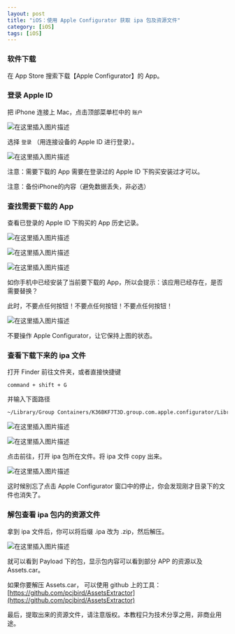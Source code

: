 ```yaml
---
layout: post
title: "iOS：使用 Apple Configurator 获取 ipa 包及资源文件"
category: [iOS]
tags: [iOS]
---
```


### 软件下载

在 App Store 搜索下载【Apple Configurator】的 App。

### 登录 Apple ID

把 iPhone 连接上 Mac，点击顶部菜单栏中的 `账户`

![在这里插入图片描述](https://img-blog.csdnimg.cn/20200421220145489.png)

选择 `登录` （用连接设备的 Apple ID 进行登录）。

![在这里插入图片描述](https://img-blog.csdnimg.cn/20200421220202860.png?x-oss-process=image/watermark,type_ZmFuZ3poZW5naGVpdGk,shadow_10,text_aHR0cHM6Ly9ibG9nLmNzZG4ubmV0L3UwMTI0Mzk0NDY=,size_16,color_FFFFFF,t_70)

注意：需要下载的 App 需要在登录过的 Apple ID 下购买安装过才可以。

注意：备份iPhone的内容（避免数据丢失，非必选）

### 查找需要下载的 App

查看已登录的 Apple ID 下购买的 App 历史记录。

![在这里插入图片描述](https://img-blog.csdnimg.cn/20200421220220431.png?x-oss-process=image/watermark,type_ZmFuZ3poZW5naGVpdGk,shadow_10,text_aHR0cHM6Ly9ibG9nLmNzZG4ubmV0L3UwMTI0Mzk0NDY=,size_16,color_FFFFFF,t_70)

![在这里插入图片描述](https://img-blog.csdnimg.cn/20200421220233769.png?x-oss-process=image/watermark,type_ZmFuZ3poZW5naGVpdGk,shadow_10,text_aHR0cHM6Ly9ibG9nLmNzZG4ubmV0L3UwMTI0Mzk0NDY=,size_16,color_FFFFFF,t_70)

![在这里插入图片描述](https://img-blog.csdnimg.cn/20200421220244878.png?x-oss-process=image/watermark,type_ZmFuZ3poZW5naGVpdGk,shadow_10,text_aHR0cHM6Ly9ibG9nLmNzZG4ubmV0L3UwMTI0Mzk0NDY=,size_16,color_FFFFFF,t_70)

如你手机中已经安装了当前要下载的 App，所以会提示：该应用已经存在，是否需要替换？

此时，不要点任何按钮！不要点任何按钮！不要点任何按钮！

![在这里插入图片描述](https://img-blog.csdnimg.cn/20200421220257822.png?x-oss-process=image/watermark,type_ZmFuZ3poZW5naGVpdGk,shadow_10,text_aHR0cHM6Ly9ibG9nLmNzZG4ubmV0L3UwMTI0Mzk0NDY=,size_16,color_FFFFFF,t_70)

不要操作 Apple Configurator，让它保持上图的状态。

### 查看下载下来的 ipa 文件

打开 Finder 前往文件夹，或者直接快捷键

`command + shift + G`

并输入下面路径

```zsh
~/Library/Group Containers/K36BKF7T3D.group.com.apple.configurator/Library/Caches/Assets/TemporaryItems/MobileApps/
```

![在这里插入图片描述](https://img-blog.csdnimg.cn/20200421220316268.png?x-oss-process=image/watermark,type_ZmFuZ3poZW5naGVpdGk,shadow_10,text_aHR0cHM6Ly9ibG9nLmNzZG4ubmV0L3UwMTI0Mzk0NDY=,size_16,color_FFFFFF,t_70)

![在这里插入图片描述](https://img-blog.csdnimg.cn/2020042122032573.png)

点击前往，打开 ipa 包所在文件。将 ipa 文件 copy 出来。

![在这里插入图片描述](https://img-blog.csdnimg.cn/20200421220335685.png?x-oss-process=image/watermark,type_ZmFuZ3poZW5naGVpdGk,shadow_10,text_aHR0cHM6Ly9ibG9nLmNzZG4ubmV0L3UwMTI0Mzk0NDY=,size_16,color_FFFFFF,t_70)

这时候别忘了点击 Apple Configurator 窗口中的停止，你会发现刚才目录下的文件也消失了。

### 解包查看 ipa 包内的资源文件

拿到 ipa 文件后，你可以将后缀 .ipa 改为 .zip，然后解压。

![在这里插入图片描述](https://img-blog.csdnimg.cn/20200421220628129.png?x-oss-process=image/watermark,type_ZmFuZ3poZW5naGVpdGk,shadow_10,text_aHR0cHM6Ly9ibG9nLmNzZG4ubmV0L3UwMTI0Mzk0NDY=,size_16,color_FFFFFF,t_70)

就可以看到 Payload 下的包，显示包内容可以看到部分 APP 的资源以及 Assets.car。

如果你要解压 Assets.car， 可以使用 github 上的工具：
[https://github.com/pcjbird/AssetsExtractor](https://github.com/pcjbird/AssetsExtractor)

最后，提取出来的资源文件，请注意版权。本教程只为技术分享之用，非商业用途。
